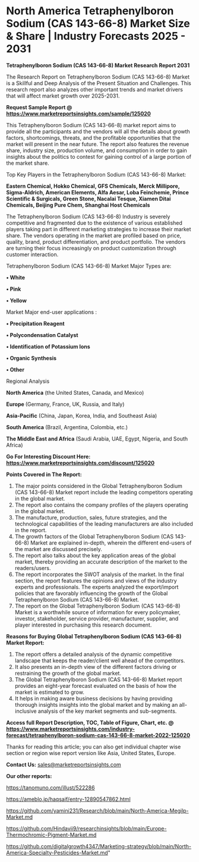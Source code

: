 # North America Tetraphenylboron Sodium (CAS 143-66-8) Market Size & Share | Industry Forecasts 2025 - 2031

<strong>Tetraphenylboron Sodium (CAS 143-66-8) Market Research Report 2031</strong>

The Research Report on Tetraphenylboron Sodium (CAS 143-66-8) Market is a Skillful and Deep Analysis of the Present Situation and Challenges. This research report also analyzes other important trends and market drivers that will affect market growth over 2025-2031.

<strong>Request Sample Report @ <a href=https://www.marketreportsinsights.com/sample/125020>https://www.marketreportsinsights.com/sample/125020</a></strong>

This Tetraphenylboron Sodium (CAS 143-66-8) market report aims to provide all the participants and the vendors will all the details about growth factors, shortcomings, threats, and the profitable opportunities that the market will present in the near future. The report also features the revenue share, industry size, production volume, and consumption in order to gain insights about the politics to contest for gaining control of a large portion of the market share.

Top Key Players in the Tetraphenylboron Sodium (CAS 143-66-8) Market:

<strong>Eastern Chemical, Hokko Chemical, GFS Chemicals, Merck Millipore, Sigma-Aldrich, American Elements, Alfa Aesar, Loba Feinchemie, Prince Scientific & Surgicals, Green Stone, Nacalai Tesque, Xiamen Ditai Chemicals, Beijing Pure Chem, Shanghai Host Chemicals</strong>

The Tetraphenylboron Sodium (CAS 143-66-8) Industry is severely competitive and fragmented due to the existence of various established players taking part in different marketing strategies to increase their market share. The vendors operating in the market are profiled based on price, quality, brand, product differentiation, and product portfolio. The vendors are turning their focus increasingly on product customization through customer interaction.

Tetraphenylboron Sodium (CAS 143-66-8) Market Major Types are:

<strong>• White

• Pink

• Yellow</strong>

Market Major end-user applications :

<strong>• Precipitation Reagent

• Polycondensation Catalyst

• Identification of Potassium Ions

• Organic Synthesis

• Other</strong>

Regional Analysis

</u><strong><b>North America</b></strong> (the United States, Canada, and Mexico)

<strong><b>Europe </b></strong>(Germany, France, UK, Russia, and Italy)

<strong><b>Asia-Pacific</b></strong> (China, Japan, Korea, India, and Southeast Asia)

<strong><b>South America</b></strong> (Brazil, Argentina, Colombia, etc.)

<strong><b>The Middle East and Africa</b></strong> (Saudi Arabia, UAE, Egypt, Nigeria, and South Africa)

<strong>Go For Interesting Discount Here: <a href=https://www.marketreportsinsights.com/discount/125020>https://www.marketreportsinsights.com/discount/125020</a></strong>

<strong>Points Covered in The Report:</strong>
<ol>
  <li>The major points considered in the Global Tetraphenylboron Sodium (CAS 143-66-8) Market report include the leading competitors operating in the global market.</li>
  <li>The report also contains the company profiles of the players operating in the global market.</li>
  <li>The manufacture, production, sales, future strategies, and the technological capabilities of the leading manufacturers are also included in the report.</li>
  <li>The growth factors of the Global Tetraphenylboron Sodium (CAS 143-66-8) Market are explained in-depth, wherein the different end-users of the market are discussed precisely.</li>
  <li>The report also talks about the key application areas of the global market, thereby providing an accurate description of the market to the readers/users.</li>
  <li>The report incorporates the SWOT analysis of the market. In the final section, the report features the opinions and views of the industry experts and professionals. The experts analyzed the export/import policies that are favorably influencing the growth of the Global Tetraphenylboron Sodium (CAS 143-66-8) Market.</li>
  <li>The report on the Global Tetraphenylboron Sodium (CAS 143-66-8) Market is a worthwhile source of information for every policymaker, investor, stakeholder, service provider, manufacturer, supplier, and player interested in purchasing this research document.</li>
</ol>
<strong>Reasons for Buying Global Tetraphenylboron Sodium (CAS 143-66-8) Market Report:</strong>

<ol>
  <li>The report offers a detailed analysis of the dynamic competitive landscape that keeps the reader/client well ahead of the competitors.</li>
  <li>It also presents an in-depth view of the different factors driving or restraining the growth of the global market.</li>
  <li>The Global Tetraphenylboron Sodium (CAS 143-66-8) Market report provides an eight-year forecast evaluated on the basis of how the market is estimated to grow.</li>
  <li>It helps in making aware business decisions by having providing thorough insights insights into the global market and by making an all-inclusive analysis of the key market segments and sub-segments.</li>
</ol>
<strong>Access full Report Description, TOC, Table of Figure, Chart, etc. @ <a href=https://www.marketreportsinsights.com/industry-forecast/tetraphenylboron-sodium-cas-143-66-8-market-2022-125020>https://www.marketreportsinsights.com/industry-forecast/tetraphenylboron-sodium-cas-143-66-8-market-2022-125020</a></strong>


Thanks for reading this article; you can also get individual chapter wise section or region wise report version like Asia, United States, Europe.

<strong>Contact Us:</strong>
sales@marketreportsinsights.com

<strong>Our other reports:</strong>

<a href=https://tanomuno.com/illust/522286>https://tanomuno.com/illust/522286</a>

<a href=https://ameblo.jp/haqsaif/entry-12890547862.html>https://ameblo.jp/haqsaif/entry-12890547862.html</a>

<a href=https://github.com/yamini231/Research/blob/main/North-America-Megilp-Market.md>https://github.com/yamini231/Research/blob/main/North-America-Megilp-Market.md</a>

<a href=https://github.com/Hindavii9/researchinsights/blob/main/Europe-Thermochromic-Pigment-Market.md>https://github.com/Hindavii9/researchinsights/blob/main/Europe-Thermochromic-Pigment-Market.md</a>

<a href=https://github.com/digitalgrowth4347/Marketing-strategy/blob/main/North-America-Specialty-Pesticides-Market.md>https://github.com/digitalgrowth4347/Marketing-strategy/blob/main/North-America-Specialty-Pesticides-Market.md</a>"
